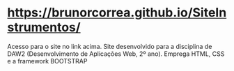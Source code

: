 # https://brunorcorrea.github.io/SiteInstrumentos/
Acesso para o site no link acima.
Site desenvolvido para a disciplina de DAW2 (Desenvolvimento de Aplicações Web, 2º ano).
Emprega HTML, CSS e a framework BOOTSTRAP
